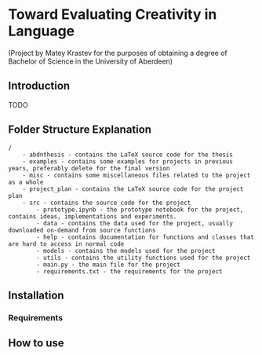 # Toward Evaluating Creativity in Language
(Project by Matey Krastev for the purposes of obtaining a degree of Bachelor of Science in the University of Aberdeen)

## Introduction
TODO
## Folder Structure Explanation
```
/
    - abdnthesis - contains the LaTeX source code for the thesis
    - examples - contains some examples for projects in previous years, preferably delete for the final version
    - misc - contains some miscellaneous files related to the project as a whole
    - project_plan - contains the LaTeX source code for the project plan
    - src - contains the source code for the project
        - prototype.ipynb - the prototype notebook for the project, contains ideas, implementations and experiments.
        - data - contains the data used for the project, usually downloaded on-demand from source functions
        - help - contains documentation for functions and classes that are hard to access in normal code
        - models - contains the models used for the project
        - utils - contains the utility functions used for the project
        - main.py - the main file for the project
        - requirements.txt - the requirements for the project

```

## Installation

### Requirements

## How to use